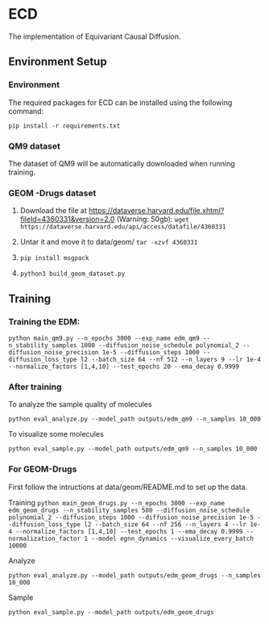 # ECD
The implementation of Equivariant Causal Diffusion.

## Environment Setup

### Environment
The required packages for ECD can be installed using the following command:

```
pip install -r requirements.txt
```

### QM9 dataset

The dataset of QM9 will be automatically downloaded when running training.

### GEOM -Drugs dataset

1. Download the file at https://dataverse.harvard.edu/file.xhtml?fileId=4360331&version=2.0   (Warning: 50gb):
     `wget https://dataverse.harvard.edu/api/access/datafile/4360331`
   
2. Untar it and move it to data/geom/
  `tar -xzvf 4360331`
3. `pip install msgpack`
4. `python3 build_geom_dataset.py`

## Training

### Training the EDM:

```python main_qm9.py --n_epochs 3000 --exp_name edm_qm9 --n_stability_samples 1000 --diffusion_noise_schedule polynomial_2 --diffusion_noise_precision 1e-5 --diffusion_steps 1000 --diffusion_loss_type l2 --batch_size 64 --nf 512 --n_layers 9 --lr 1e-4 --normalize_factors [1,4,10] --test_epochs 20 --ema_decay 0.9999```


### After training

To analyze the sample quality of molecules

```python eval_analyze.py --model_path outputs/edm_qm9 --n_samples 10_000```

To visualize some molecules

```python eval_sample.py --model_path outputs/edm_qm9 --n_samples 10_000```


### For GEOM-Drugs

First follow the intructions at data/geom/README.md to set up the data.

Training
```python main_geom_drugs.py --n_epochs 3000 --exp_name edm_geom_drugs --n_stability_samples 500 --diffusion_noise_schedule polynomial_2 --diffusion_steps 1000 --diffusion_noise_precision 1e-5 --diffusion_loss_type l2 --batch_size 64 --nf 256 --n_layers 4 --lr 1e-4 --normalize_factors [1,4,10] --test_epochs 1 --ema_decay 0.9999 --normalization_factor 1 --model egnn_dynamics --visualize_every_batch 10000```


Analyze

```python eval_analyze.py --model_path outputs/edm_geom_drugs --n_samples 10_000```

Sample

```python eval_sample.py --model_path outputs/edm_geom_drugs```
